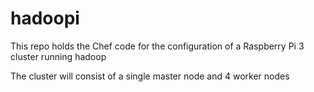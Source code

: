 # hadoopi

This repo holds the Chef code for the configuration of a Raspberry Pi 3 cluster running hadoop

The cluster will consist of a single master node and 4 worker nodes

